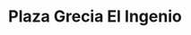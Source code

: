 ---
title: "Plaza Grecia El Ingenio"
url: /grecia/plaza-grecia-el-ingenio/
shop: Einkaufszentrum
---
